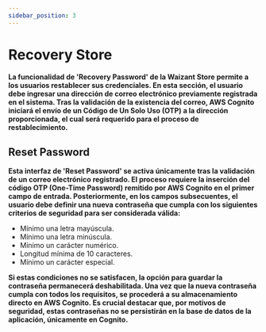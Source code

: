 ```yaml
---
sidebar_position: 3
---
```


# Recovery Store

**La funcionalidad de 'Recovery Password' de la Waizant Store permite a los usuarios restablecer sus credenciales. En esta sección, el usuario debe ingresar una dirección de correo electrónico previamente registrada en el sistema. Tras la validación de la existencia del correo, AWS Cognito iniciará el envío de un Código de Un Solo Uso (OTP) a la dirección proporcionada, el cual será requerido para el proceso de restablecimiento.**

## Reset Password

**Esta interfaz de 'Reset Password' se activa únicamente tras la validación de un correo electrónico registrado. El proceso requiere la inserción del código OTP (One-Time Password) remitido por AWS Cognito en el primer campo de entrada. Posteriormente, en los campos subsecuentes, el usuario debe definir una nueva contraseña que cumpla con los siguientes criterios de seguridad para ser considerada válida:**

+ Mínimo una letra mayúscula.
+ Mínimo una letra minúscula.
+ Mínimo un carácter numérico.
+ Longitud mínima de 10 caracteres.
+ Mínimo un carácter especial.

**Si estas condiciones no se satisfacen, la opción para guardar la contraseña permanecerá deshabilitada. Una vez que la nueva contraseña cumpla con todos los requisitos, se procederá a su almacenamiento directo en AWS Cognito. Es crucial destacar que, por motivos de seguridad, estas contraseñas no se persistirán en la base de datos de la aplicación, únicamente en Cognito.**
